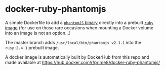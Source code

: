 # docker-ruby-phantomjs

A simple Dockerfile to add a [`phantomJS` binary](http://phantomjs.org/download.html) directly into
a prebuilt [`ruby` image](https://hub.docker.com/r/_/ruby/) (for use on those rare occasions
when mounting a Docker volume into an image is not an option...)

The master branch adds `/usr/local/bin/phantomjs v2.1.1` into the `ruby:2.4.1` prebuilt image.

A docker image is automatically built by DockerHub from this repo
and made available at https://hub.docker.com/r/prime8/docker-ruby-phantomjs/
